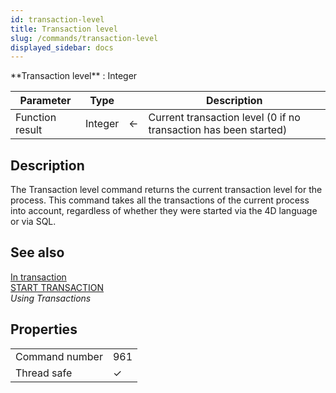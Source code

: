 ```yaml
---
id: transaction-level
title: Transaction level
slug: /commands/transaction-level
displayed_sidebar: docs
---
```


<!--REF #_command_.Transaction level.Syntax-->**Transaction level**  : Integer<!-- END REF-->
<!--REF #_command_.Transaction level.Params-->
| Parameter | Type |  | Description |
| --- | --- | --- | --- |
| Function result | Integer | &#8592; | Current transaction level (0 if no transaction has been started) |

<!-- END REF-->

## Description 

<!--REF #_command_.Transaction level.Summary-->The Transaction level command returns the current transaction level for the process.<!-- END REF--> This command takes all the transactions of the current process into account, regardless of whether they were started via the 4D language or via SQL.

## See also 

[In transaction](in-transaction.md)  
[START TRANSACTION](start-transaction.md)  
*Using Transactions*  

## Properties

|  |  |
| --- | --- |
| Command number | 961 |
| Thread safe | &check; |


